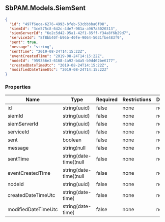 
<h2 id="tocS_SbPAM.Models.SiemSent">SbPAM.Models.SiemSent</h2>

<a id="schemasbpam.models.siemsent"></a>
<a id="schema_SbPAM.Models.SiemSent"></a>
<a id="tocSsbpam.models.siemsent"></a>
<a id="tocssbpam.models.siemsent"></a>

```json
{
  "id": "497f6eca-6276-4993-bfeb-53cbbbba6f08",
  "siemId": "3ce575c8-642c-4de7-981a-a967a3020313",
  "siemServerId": "6e2c5d42-95a1-42f1-85ff-f34a8f6b29d7",
  "serviceId": "8f8bb40f-b96b-40fe-9064-5031fbe483f9",
  "sent": true,
  "message": "string",
  "sentTime": "2019-08-24T14:15:22Z",
  "eventCreatedTime": "2019-08-24T14:15:22Z",
  "nodeId": "959356e3-6168-4a92-b4a5-b9d462be6177",
  "createdDateTimeUtc": "2019-08-24T14:15:22Z",
  "modifiedDateTimeUtc": "2019-08-24T14:15:22Z"
}

```

### Properties

|Name|Type|Required|Restrictions|Description|
|---|---|---|---|---|
|id|string(uuid)|false|none|none|
|siemId|string(uuid)|false|none|none|
|siemServerId|string(uuid)|false|none|none|
|serviceId|string(uuid)|false|none|none|
|sent|boolean|false|none|none|
|message|string¦null|false|none|none|
|sentTime|string(date-time)¦null|false|none|none|
|eventCreatedTime|string(date-time)¦null|false|none|none|
|nodeId|string(uuid)|false|none|none|
|createdDateTimeUtc|string(date-time)|false|none|none|
|modifiedDateTimeUtc|string(date-time)|false|none|none|


